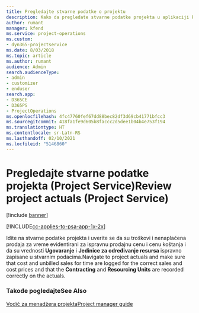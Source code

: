 ```yaml
---
title: Pregledajte stvarne podatke o projektu
description: Kako da pregledate stvarne podatke projekta u aplikaciji Project Service
author: rumant
manager: kfend
ms.service: project-operations
ms.custom:
- dyn365-projectservice
ms.date: 8/03/2018
ms.topic: article
ms.author: rumant
audience: Admin
search.audienceType:
- admin
- customizer
- enduser
search.app:
- D365CE
- D365PS
- ProjectOperations
ms.openlocfilehash: 4fc47760fef67dd88bec82df3d69cb41771bfcc3
ms.sourcegitcommit: 418fa1fe9d605b8faccc2d5dee1b04b4e753f194
ms.translationtype: HT
ms.contentlocale: sr-Latn-RS
ms.lasthandoff: 02/10/2021
ms.locfileid: "5146860"
---
```

# <a name="review-project-actuals-project-service"></a><span data-ttu-id="d3ab2-103">Pregledajte stvarne podatke projekta (Project Service)</span><span class="sxs-lookup"><span data-stu-id="d3ab2-103">Review project actuals (Project Service)</span></span>

[!include [banner](../includes/psa-now-project-operations.md)]

[!INCLUDE[cc-applies-to-psa-app-1x-2x](../includes/cc-applies-to-psa-app-1x-2x.md)]

<span data-ttu-id="d3ab2-104">Idite na stvarne podatke projekta i uverite se da su troškovi i nenaplaćena prodaja za vreme evidentirani za ispravnu prodajnu cenu i cenu koštanja i da su vrednosti **Ugovaranje** i **Jedinice za određivanje resursa** ispravno zapisane u stvarnim podacima.</span><span class="sxs-lookup"><span data-stu-id="d3ab2-104">Navigate to project actuals and make sure that cost and unbilled sales for time are logged for the correct sales and cost prices and that the **Contracting** and **Resourcing Units** are recorded correctly on the actuals.</span></span>  
  
### <a name="see-also"></a><span data-ttu-id="d3ab2-105">Takođe pogledajte</span><span class="sxs-lookup"><span data-stu-id="d3ab2-105">See Also</span></span>  
 [<span data-ttu-id="d3ab2-106">Vodič za menadžera projekta</span><span class="sxs-lookup"><span data-stu-id="d3ab2-106">Project manager guide</span></span>](../psa/project-manager-guide.md)
